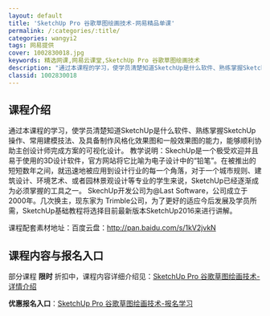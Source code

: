 ```yaml
---
layout: default
title: 'SketchUp Pro 谷歌草图绘画技术-网易精品单课'
permalink: /:categories/:title/
categories: wangyi2
tags: 网易提供
cover: 1002830018.jpg
keywords: 精选网课,网易云课堂,SketchUp Pro 谷歌草图绘画技术
description: "通过本课程的学习，使学员清楚知道SketchUp是什么软件、熟练掌握SketchUp操作、常用建模技法、及具备制作风格化效果图和一般效果图的能力，能够顺利协助主创设计师完成方案的可视化设计。"
classid: 1002830018
---
```


## 课程介绍

通过本课程的学习，使学员清楚知道SketchUp是什么软件、熟练掌握SketchUp操作、常用建模技法、及具备制作风格化效果图和一般效果图的能力，能够顺利协助主创设计师完成方案的可视化设计。
教学说明：SkechUp是一个极受欢迎并且易于使用的3D设计软件，官方网站将它比喻为电子设计中的“铅笔”。在被推出的短短数年之间，就迅速地被应用到设计行业的每一个角落，对于一个城市规则、建筑设计、环境艺术、或者园林景观设计等专业的学生来说，SketchUp已经逐渐成为必须掌握的工具之一。
SkechUp开发公司为@Last Software，公司成立于2000年。几次换主，现东家为 Trimble公司，为了更好的适应今后发展及学员所需，SketchUp基础教程将选择目前最新版本SketchUp2016来进行讲解。

课程配套素材地址：百度云盘：http://pan.baidu.com/s/1kV2jvkN

## 课程内容与报名入口

部分课程 **限时** 折扣中，课程内容详细介绍见：[SketchUp Pro 谷歌草图绘画技术-详情介绍](https://study.163.com/course/introduction/1002830018.htm?share=1&shareId=1025206652&utm_campaign=share&utm_medium=iphoneShare&utm_source=&utm_u=1025206652)

**优惠报名入口**：[SketchUp Pro 谷歌草图绘画技术-报名学习](https://study.163.com/course/introduction/1002830018.htm?share=1&shareId=1025206652&utm_campaign=share&utm_medium=iphoneShare&utm_source=&utm_u=1025206652)

